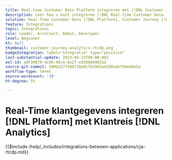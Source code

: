 ```yaml
---
title: Real-time Customer Data Platform integreren met [!DNL Customer Journey Analytics]
description: Leer hoe u kunt integreren [!DNL Real-Time Customer Data  Platform] with [!DNL Customer Journey Analytics].
solution: Real-Time Customer Data [!DNL Platform], Customer Journey [!DNL Analytics]
feature: Integrations
topic: Integrations
role: Leader, Architect, Admin, Developer
level: Beginner
kt: null
thumbnail: customer-journey-analytics-rtcdp.png
badgeIntegration: label="Integratie" type="positive"
last-substantial-update: 2023-04-13T00:00:00Z
exl-id: adf30070-4c06-46c4-be2f-e9589b69831d
source-git-commit: 509b227f360718e81fb19d3a4d30aebf9de49e5a
workflow-type: tm+mt
source-wordcount: '19'
ht-degree: 5%

---
```


# Real-Time klantgegevens integreren [!DNL Platform] met Klantreis [!DNL Analytics]

{{$include /help/_includes/integrations-between-applications/cja-rtcdp.md}}
